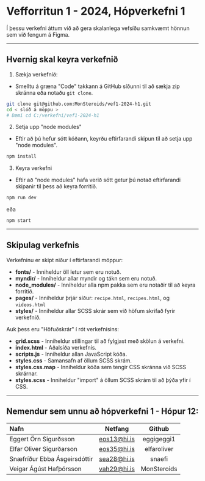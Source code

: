 # Vefforritun 1 - 2024, Hópverkefni 1

Í þessu verkefni áttum við að gera skalanlega vefsíðu samkvæmt hönnun sem við fengum
á Figma. 

---

## Hvernig skal keyra verkefnið

1. Sækja verkefnið:
 - Smelltu á græna "Code" takkann á GitHub síðunni til að sækja zip skránna eða
 notaðu `git clone`.

```bash
git clone git@github.com:MonSteroids/vef1-2024-h1.git
cd < slóð á möppu >
# Dæmi cd C:/verkefni/vef1-2024-h1
```

2. Setja upp "node modules"
 - Eftir að þú hefur sótt kóðann, keyrðu eftirfarandi skipun til að setja upp "node modules".
    
```bash
npm install
```

3. Keyra verkefni
 - Eftir að "node modules" hafa verið sótt getur þú notað eftirfarandi skipanir til þess
 að keyra forritið.

```bash
npm run dev
```
eða
```bash
npm start
```

---

## Skipulag verkefnis
Verkefninu er skipt niður í eftirfarandi möppur:

- **fonts/** - Inniheldur öll letur sem eru notuð.
- **myndir/** - Inniheldur allar myndir og tákn sem eru notuð.
- **node_modules/** - Inniheldur alla npm pakka sem eru notaðir til að keyra forritið.
- **pages/** - Inniheldur þrjár síður: `recipe.html`, `recipes.html`, og `videos.html`
- **styles/** - Inniheldur allar SCSS skrár sem við höfum skrifað fyrir verkefnið.

Auk þess eru "Höfuðskrár" í rót verkefnisins:
- **grid.scss** - Inniheldur stillingar til að fylgjast með skölun á verkefni.
- **index.html** - Aðalsíða verkefnis.
- **scripts.js** - Inniheldur allan JavaScript kóða.
- **styles.css** - Samansafn af öllum SCSS skrám.
- **styles.css.map** - Inniheldur kóða sem tengir CSS skránna við SCSS skrárnar.
- **styles.scss** - Inniheldur "import" á öllum SCSS skrám til að þýða yfir í CSS.

---

## Nemendur sem unnu að hópverkefni 1 - Hópur 12:

|  Nafn                        | Netfang         | Github       |
| :--------------------------- | :-------------: | :----------: |
| Eggert Örn Sigurðsson        | eos13@hi.is     | eggigeggi1   |
| Elfar Oliver Sigurðarson     | eos35@hi.is     | elfaroliver  |
| Snæfríður Ebba Ásgeirsdóttir | sea28@hi.is     | snaefi       |
| Veigar Ágúst Hafþórsson      | vah29@hi.is     | MonSteroids  |
